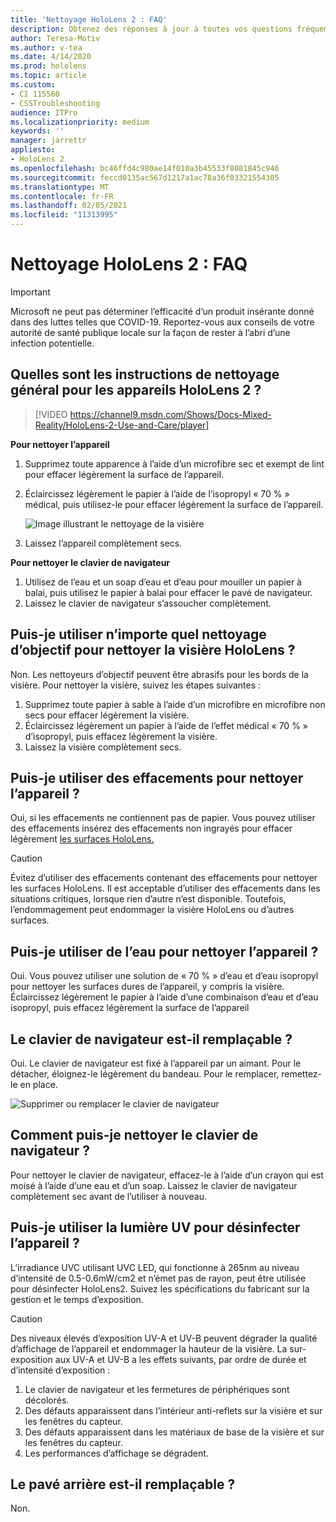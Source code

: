 ```yaml
---
title: 'Nettoyage HoloLens 2 : FAQ'
description: Obtenez des réponses à jour à toutes vos questions fréquemment posées pour le nettoyage et la maintenance de votre appareil HoloLens 2.
author: Teresa-Motiv
ms.author: v-tea
ms.date: 4/14/2020
ms.prod: hololens
ms.topic: article
ms.custom:
- CI 115560
- CSSTroubleshooting
audience: ITPro
ms.localizationpriority: medium
keywords: ''
manager: jarrettr
appliesto:
- HoloLens 2
ms.openlocfilehash: bc46ffd4c980ae14f010a3b45533f8081845c946
ms.sourcegitcommit: feccd0135ac567d1217a1ac78a36f03321554305
ms.translationtype: MT
ms.contentlocale: fr-FR
ms.lasthandoff: 02/05/2021
ms.locfileid: "11313995"
---
```

# Nettoyage HoloLens 2 : FAQ

> [!IMPORTANT]  
> Microsoft ne peut pas déterminer l’efficacité d’un produit insérante donné dans des luttes telles que COVID-19. Reportez-vous aux conseils de votre autorité de santé publique locale sur la façon de rester à l’abri d’une infection potentielle.  

## Quelles sont les instructions de nettoyage général pour les appareils HoloLens 2 ?

> [!VIDEO https://channel9.msdn.com/Shows/Docs-Mixed-Reality/HoloLens-2-Use-and-Care/player]

<!-- <iframe src="https://channel9.msdn.com/Shows/Docs-Mixed-Reality/HoloLens-2-Use-and-Care/player" width="960" height="540" allowFullScreen frameBorder="0" title="HoloLens 2 Use and Care - Microsoft Channel 9 Video"></iframe> -->

**Pour nettoyer l’appareil**

1. Supprimez toute apparence à l’aide d’un microfibre sec et exempt de lint pour effacer légèrement la surface de l’appareil.
1. Éclaircissez légèrement le papier à l’aide de l’isopropyl « 70 % » médical, puis utilisez-le pour effacer légèrement la surface de l’appareil.

   ![Image illustrant le nettoyage de la visière](images/hololens-cleaning-visor.png)

1. Laissez l’appareil complètement secs.

**Pour nettoyer le clavier de navigateur**

1. Utilisez de l’eau et un soap d’eau et d’eau pour mouiller un papier à balai, puis utilisez le papier à balai pour effacer le pavé de navigateur.
1. Laissez le clavier de navigateur s’assoucher complètement.

## Puis-je utiliser n’importe quel nettoyage d’objectif pour nettoyer la visière HoloLens ?

Non. Les nettoyeurs d’objectif peuvent être abrasifs pour les bords de la visière. Pour nettoyer la visière, suivez les étapes suivantes :  

1. Supprimez toute papier à sable à l’aide d’un microfibre en microfibre non secs pour effacer légèrement la visière.
1. Éclaircissez légèrement un papier à l’aide de l’effet médical « 70 % » d’isopropyl, puis effacez légèrement la visière.
1. Laissez la visière complètement secs.

## Puis-je utiliser des effacements pour nettoyer l’appareil ?

Oui, si les effacements ne contiennent pas de papier. Vous pouvez utiliser des effacements insérez des effacements non ingrayés pour effacer légèrement [les surfaces HoloLens.](#what-are-the-general-cleaning-instructions-for-hololens-2-devices)  

> [!CAUTION]  
> Évitez d’utiliser des effacements contenant des effacements pour nettoyer les surfaces HoloLens. Il est acceptable d’utiliser des effacements dans les situations critiques, lorsque rien d’autre n’est disponible. Toutefois, l’endommagement peut endommager la visière HoloLens ou d’autres surfaces.

## Puis-je utiliser de l’eau pour nettoyer l’appareil ?

Oui. Vous pouvez utiliser une solution de « 70 % » d’eau et d’eau isopropyl pour nettoyer les surfaces dures de l’appareil, y compris la visière. Éclaircissez légèrement le papier à l’aide d’une combinaison d’eau et d’eau isopropyl, puis effacez légèrement la surface de l’appareil

## Le clavier de navigateur est-il remplaçable ?

Oui. Le clavier de navigateur est fixé à l’appareil par un aimant. Pour le détacher, éloignez-le légèrement du bandeau. Pour le remplacer, remettez-le en place.

![Supprimer ou remplacer le clavier de navigateur](images/hololens2-remove-browpad.png)

## Comment puis-je nettoyer le clavier de navigateur ?

Pour nettoyer le clavier de navigateur, effacez-le à l’aide d’un crayon qui est moisé à l’aide d’une eau et d’un soap. Laissez le clavier de navigateur complètement sec avant de l’utiliser à nouveau.

## Puis-je utiliser la lumière UV pour désinfecter l’appareil ?

L’irradiance UVC utilisant UVC LED, qui fonctionne à 265nm au niveau d’intensité de 0.5-0.6mW/cm2 et n’émet pas de rayon, peut être utilisée pour désinfecter <sup> </sup> HoloLens2. Suivez les spécifications du fabricant sur la gestion et le temps d’exposition.

> [!CAUTION]  
> Des niveaux élevés d’exposition UV-A et UV-B peuvent dégrader la qualité d’affichage de l’appareil et endommager la hauteur de la visière. La sur-exposition aux UV-A et UV-B a les effets suivants, par ordre de durée et d’intensité d’exposition :
>  
> 1. Le clavier de navigateur et les fermetures de périphériques sont décolorés.
> 1. Des défauts apparaissent dans l’intérieur anti-reflets sur la visière et sur les fenêtres du capteur.
> 1. Des défauts apparaissent dans les matériaux de base de la visière et sur les fenêtres du capteur.
> 1. Les performances d’affichage se dégradent.

## Le pavé arrière est-il remplaçable ?

Non.
